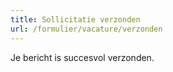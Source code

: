 ```yaml
---
title: Sollicitatie verzonden
url: /formulier/vacature/verzonden
---
```


Je bericht is succesvol verzonden.